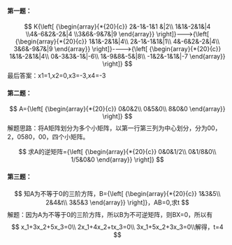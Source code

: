 #### 第一题：

$$
K{\left[ {\begin{array}{*{20}{c}}
2&-1&-1&1 &|2\\
1&1&-2&1&|4
\\4&-6&2&-2&|4
\\3&6&-9&7&|9
\end{array}} \right]}--->{\left[ {\begin{array}{*{20}{c}}
1&1&-2&1&|4\\
2&-1&-1&1&|1\\
4&-6&2&-2&|4\\
3&6&-9&7&|9
\end{array}} \right]}---->{\left[ {\begin{array}{*{20}{c}}
1&1&-2&1&|4\\
0&-3&3&-1&|-6\\
1&-9&8&-5&|8\\
-1&2&-1&1&|-7
\end{array}} \right]}
$$
最后答案：x1=1,x2=0,x3=-3,x4=-3

#### 第二题：


$$
A={\left[ {\begin{array}{*{20}{c}}
0&0&2\\
0&5&0\\
8&0&0
\end{array}} \right]}
$$
解题思路：将A矩阵划分为多个小矩阵，以第一行第三列为中心划分，分为00，2，0580，00，四个小矩阵。


$$
求A的逆矩阵={\left[ {\begin{array}{*{20}{c}}
0&0&1/2\\
0&1/8&0\\
1/5&0&0
\end{array}} \right]}
$$
#### 第三题：

$$
知A为不等于0的三阶方阵，B={\left[ {\begin{array}{*{20}{c}}
1&3&5\\
2&4&t\\
3&5&3
\end{array}} \right]}，AB=0,求t
$$
解题：因为A为不等于0的三阶方阵，所以B为不可逆矩阵，则BX=0，所以有
$$
x_1+3x_2+5x_3=0\\
2x_1+4x_2+tx_3=0\\
3x_1+5x_2+3x_3=0\\解得，t=4
$$
